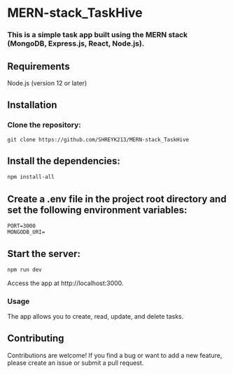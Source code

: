 # MERN-stack_TaskHive

### This is a simple task app built using the MERN stack (MongoDB, Express.js, React, Node.js).

## Requirements
Node.js (version 12 or later)
## Installation
### Clone the repository:
```
git clone https://github.com/SHREYK213/MERN-stack_TaskHive
```
## Install the dependencies:
```bash
npm install-all
```
## Create a .env file in the project root directory and set the following environment variables:
```
PORT=3000
MONGODB_URI=
```
## Start the server:
```bash
npm run dev
```
Access the app at http://localhost:3000.
### Usage
The app allows you to create, read, update, and delete tasks.

## Contributing
Contributions are welcome! If you find a bug or want to add a new feature, please create an issue or submit a pull request.
